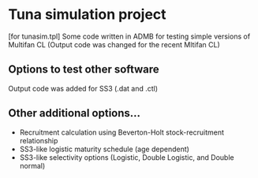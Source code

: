 # Tuna simulation project

[for tunasim.tpl]
Some code written in ADMB for testing simple versions of Multifan CL
(Output code was changed for the recent Mltifan CL)

## Options to test other software
Output code was added for SS3 (.dat and .ctl)

## Other additional options...
- Recruitment calculation using Beverton-Holt stock-recruitment relationship
- SS3-like logistic maturity schedule (age dependent)
- SS3-like selectivity options (Logistic, Double Logistic, and Double normal)
